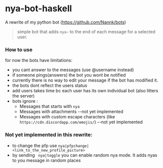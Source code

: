 # nya-bot-haskell
A rewrite of my python bot (https://github.com/Nannk/bots) 
> simple bot that adds `nya~` to the end of each message for a selected user.

### How to use

for now the bots have limitations:
- you cant answer to the messages (use @username instead)
- if someone pings(answers) the bot you wont be notified
- currently there is no way to edit your message if the bot has modified it.
- the bots dont reflect the users status
- add users takes time bc each user has its own individual bot (also litters the server)
- bots ignore :
  - Messages that starts with `nya`
  - Messages with attachments --not yet implemented
  - Messages with custom escape characters (like `https://cdn.discordapp.com/emojis/`) --not yet implemented

### Not yet implemented in this rewrite:
- to change the pfp use `nya|pfpchange|<link_to_the_new_profile_picture>`
- by sending ` nya|toggle`  you can enable random nya mode. It adds nyas to you message in random places
